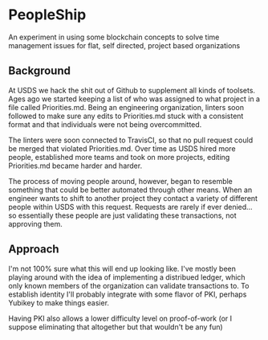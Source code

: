 # PeopleShip
An experiment in using some blockchain concepts to solve time management issues for flat, self directed, project based organizations

## Background
At USDS we hack the shit out of Github to supplement all kinds of toolsets. Ages ago we started keeping a list of who was assigned to what project in a file called Priorities.md. Being an engineering organization, linters soon followed to make sure any edits to Priorities.md stuck with a consistent format and that individuals were not being overcommitted.   

The linters were soon connected to TravisCI, so that no pull request could be merged that violated Priorities.md. Over time as USDS hired more people, established more teams and took on more projects, editing Priorities.md became harder and harder.   

The process of moving people around, however, began to resemble something that could be better automated through other means. When an engineer wants to shift to another project they contact a variety of different people within USDS with this request. Requests are rarely if ever denied... so essentially these people are just validating these transactions, not approving them. 

## Approach
I'm not 100% sure what this will end up looking like. I've mostly been playing around with the idea of implementing a distribued ledger, which only known members of the organization can validate transactions to. To establish identity I'll probably integrate with some flavor of PKI, perhaps Yubikey to make things easier.

Having PKI also allows a lower difficulty level on proof-of-work (or I suppose eliminating that altogether but that wouldn't be any fun)